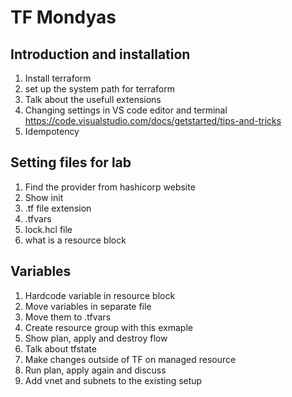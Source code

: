 # TF Mondyas

## Introduction and installation 
1. Install terraform
2. set up the system path for terraform
3. Talk about the usefull extensions
4. Changing settings in VS code editor and terminal 
   https://code.visualstudio.com/docs/getstarted/tips-and-tricks
5. Idempotency

## Setting files for lab  
1. Find the provider from hashicorp website
2. Show init
3. .tf file extension
3.  .tfvars
4. lock.hcl file 
5. what is a resource block

## Variables 
1. Hardcode variable in resource block
2. Move variables in separate file
3. Move them to .tfvars
4. Create resource group with this exmaple
5. Show plan, apply and destroy flow
6. Talk about tfstate
7. Make changes outside of TF on managed resource
8. Run plan, apply again and discuss
9. Add vnet and subnets to the existing setup 



